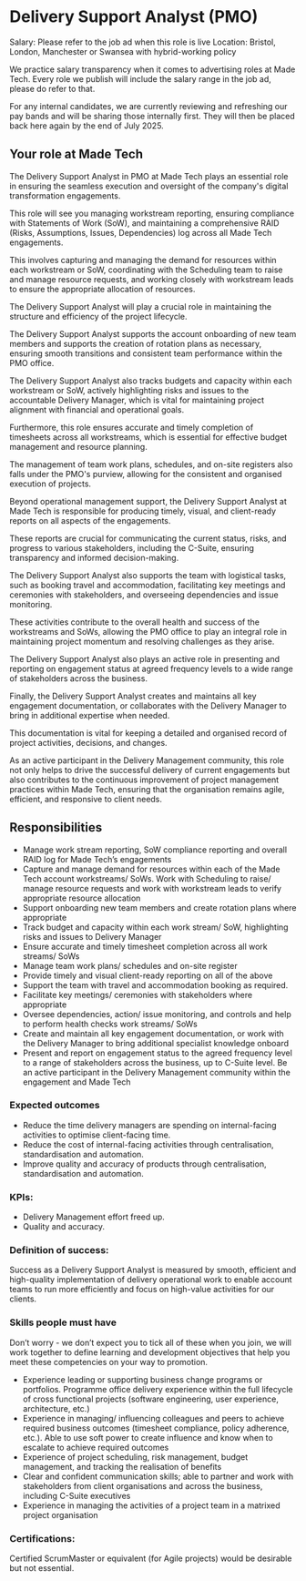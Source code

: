 # Delivery Support Analyst (PMO)

Salary: Please refer to the job ad when this role is live
Location: Bristol, London, Manchester or Swansea with hybrid-working policy

We practice salary transparency when it comes to advertising roles at Made Tech. Every role we publish will include the salary range in the job ad, please do refer to that.

For any internal candidates, we are currently reviewing and refreshing our pay bands and will be sharing those internally first. They will then be placed back here again by the end of July 2025.

## Your role at Made Tech
The Delivery Support Analyst in PMO at Made Tech plays an essential role in ensuring the seamless execution and oversight of the company's digital transformation engagements. 

This role will see you managing workstream reporting, ensuring compliance with Statements of Work (SoW), and maintaining a comprehensive RAID (Risks, Assumptions, Issues, Dependencies) log across all Made Tech engagements. 

This involves capturing and managing the demand for resources within each workstream or SoW, coordinating with the Scheduling team to raise and manage resource requests, and working closely with workstream leads to ensure the appropriate allocation of resources. 

The Delivery Support Analyst will play a crucial role in maintaining the structure and efficiency of the project lifecycle. 

The Delivery Support Analyst supports the account onboarding of new team members and supports the creation of rotation plans as necessary, ensuring smooth transitions and consistent team performance within the PMO office. 

The Delivery Support Analyst also tracks budgets and capacity within each workstream or SoW, actively highlighting risks and issues to the accountable Delivery Manager, which is vital for maintaining project alignment with financial and operational goals. 

Furthermore, this role ensures accurate and timely completion of timesheets across all workstreams, which is essential for effective budget management and resource planning. 

The management of team work plans, schedules, and on-site registers also falls under the PMO's purview, allowing for the consistent and organised execution of projects.

Beyond operational management support, the Delivery Support Analyst at Made Tech is responsible for producing timely, visual, and client-ready reports on all aspects of the engagements. 

These reports are crucial for communicating the current status, risks, and progress to various stakeholders, including the C-Suite, ensuring transparency and informed decision-making. 

The Delivery Support Analyst also supports the team with logistical tasks, such as booking travel and accommodation, facilitating key meetings and ceremonies with stakeholders, and overseeing dependencies and issue monitoring. 

These activities contribute to the overall health and success of the workstreams and SoWs, allowing the PMO office to play an integral role in maintaining project momentum and resolving challenges as they arise.

The Delivery Support Analyst also plays an active role in presenting and reporting on engagement status at agreed frequency levels to a wide range of stakeholders across the business.

Finally, the Delivery Support Analyst creates and maintains all key engagement documentation, or collaborates with the Delivery Manager to bring in additional expertise when needed. 

This documentation is vital for keeping a detailed and organised record of project activities, decisions, and changes. 

As an active participant in the Delivery Management community, this role not only helps to drive the successful delivery of current engagements but also contributes to the continuous improvement of project management practices within Made Tech, ensuring that the organisation remains agile, efficient, and responsive to client needs.

## Responsibilities

* Manage work stream reporting, SoW compliance reporting and overall RAID log for Made Tech’s engagements
* Capture and manage demand for resources within each of the Made Tech account workstreams/ SoWs. Work with Scheduling to raise/ manage resource requests and work with workstream leads to verify appropriate resource allocation
* Support onboarding new team members and create rotation plans where appropriate
* Track budget and capacity within each work stream/ SoW, highlighting risks and issues to Delivery Manager
* Ensure accurate and timely timesheet completion across all work streams/ SoWs
* Manage team work plans/ schedules and on-site register
* Provide timely and visual client-ready reporting on all of the above
* Support the team with travel and accommodation booking as required.
* Facilitate key meetings/ ceremonies with stakeholders where appropriate
* Oversee dependencies, action/ issue monitoring, and controls and help to perform health checks work streams/ SoWs
* Create and maintain all key engagement documentation, or work with the Delivery Manager to bring additional specialist knowledge onboard 
* Present and report on engagement status to the agreed frequency level to a range of stakeholders across the business, up to C-Suite level. Be an active participant in the Delivery Management community within the engagement and Made Tech

### Expected outcomes 

* Reduce the time delivery managers are spending on internal-facing activities to optimise client-facing time. 
* Reduce the cost of internal-facing activities through centralisation, standardisation and automation.
* Improve quality and accuracy of products through centralisation, standardisation and automation. 

### KPIs:
* Delivery Management effort freed up.
* Quality and accuracy. 

### Definition of success:
Success as a Delivery Support Analyst is measured by smooth, efficient and high-quality implementation of delivery operational work to enable account teams to run more efficiently and focus on high-value activities for our clients.

### Skills people must have
Don’t worry - we don’t expect you to tick all of these when you join, we will work together to define learning and development objectives that help you meet these competencies on your way to promotion.

* Experience leading or supporting business change programs or portfolios. Programme office delivery experience within the full lifecycle of cross functional projects (software engineering, user experience, architecture, etc.)
* Experience in managing/ influencing colleagues and peers to achieve required business outcomes (timesheet compliance, policy adherence, etc.). Able to use soft power to create influence and know when to escalate to achieve required outcomes
* Experience of project scheduling, risk management, budget management, and tracking the realisation of benefits
* Clear and confident communication skills; able to partner and work with stakeholders from client organisations and across the business, including C-Suite executives
* Experience in managing the activities of a project team in a matrixed project organisation

### Certifications:
Certified ScrumMaster or equivalent (for Agile projects) would be desirable but not essential. 
